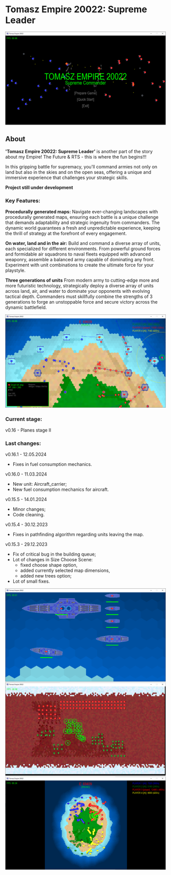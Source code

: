 # Tomasz Empire 20022: Supreme Leader

<p align="center">
  <img src="screens/screenshot4_20240114.png" alt="Tomasz Empire 20022">
</p>

## About
**'Tomasz Empire 20022: Supreme Leader'** is another part of the story about my Empire! The Future &amp; RTS - this is where the fun begins!!! 

In this gripping battle for supremacy, you'll command armies not only on land but also in the skies and on the open seas, offering a unique and immersive experience that challenges your strategic skills.

**Project still under development**

### Key Features:

**Procedurally generated maps:**
Navigate ever-changing landscapes with procedurally generated maps, ensuring each battle is a unique challenge that demands adaptability and strategic ingenuity from commanders. The dynamic world guarantees a fresh and unpredictable experience, keeping the thrill of strategy at the forefront of every engagement.

**On water, land and in the air:**
Build and command a diverse array of units, each specialized for different environments. From powerful ground forces and formidable air squadrons to naval fleets equipped with advanced weaponry, assemble a balanced army capable of dominating any front. Experiment with unit combinations to create the ultimate force for your playstyle.

**Three generations of units**
From modern army to cutting-edge more and more futuristic technology, strategically deploy a diverse array of units across land, air, and water to dominate your opponents with evolving tactical depth. Commanders must skillfully combine the strengths of 3 generations to forge an unstoppable force and secure victory across the dynamic battlefield.

<p align="center">
  <img src="screens/screenshot5_20240114.png" alt="Tomasz Empire 20022 - Gameplay">
</p>

### Current stage:
v0.16 - Planes stage II

### Last changes:
v0.16.1 - 12.05.2024

* Fixes in fuel consumption mechanics.

v0.16.0 - 11.03.2024

* New unit: Aircraft_carrier;
* New fuel consumption mechanics for aircraft.

v0.15.5 - 14.01.2024
* Minor changes;
* Code cleaning.

v0.15.4 - 30.12.2023
* Fixes in pathfinding algorithm regarding units leaving the map.

v0.15.3 - 29.12.2023
* Fix of critical bug in the building queue;
* Lot of changes in Size Choose Scene:
    * fixed choose shape option,
    * added currently selected map dimensions,
    * added new trees option;  
* Lot of small fixes.


<p align="center">
  <img src="screens/screenshot2_20230115.png" alt="Tomasz Empire 20022 - Fleet">
  <br />
  <img src="screens/screenshot3_20230115.png" alt="Tomasz Empire 20022 - Mars poles Map">
  <br />
  <img src="screens/screenshot6_20240114.png" alt="Tomasz Empire 20022 - Island">
</p>
